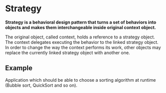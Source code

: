 # Strategy

**Strategy is a behavioral design pattern that turns a set of behaviors into objects and makes them interchangeable inside original context object.**

The original object, called context, holds a reference to a strategy object. The context delegates executing the behavior to the linked strategy object. In order to change the way the context performs its work, other objects may replace the currently linked strategy object with another one.

## Example

Application which should be able to choose a sorting algorithm at runtime (Bubble sort, QuickSort and so on). 